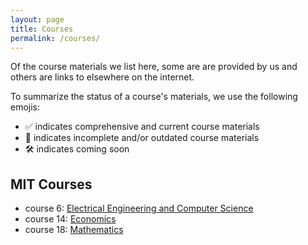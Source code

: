 ```yaml
---
layout: page
title: Courses
permalink: /courses/
---
```


Of the course materials we list here, some are are provided by us and others are links to elsewhere on the internet. 

To summarize the status of a course's materials, we use the following emojis:
- ✅ indicates comprehensive and current course materials
- 🔄 indicates incomplete and/or outdated course materials
- 🛠️ indicates coming soon

## MIT Courses
- course 6: [Electrical Engineering and Computer Science](/courses/mit/course-6/)
- course 14: [Economics](/courses/mit/course-14/)
- course 18: [Mathematics](/courses/mit/course-18/)